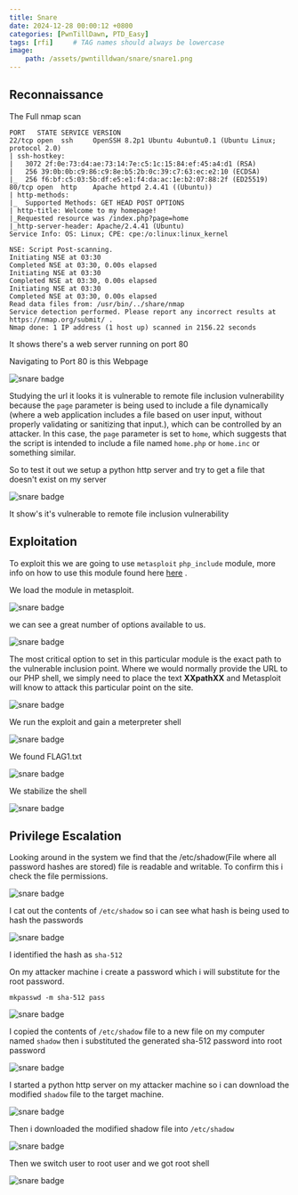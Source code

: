 ```yaml
---
title: Snare
date: 2024-12-28 00:00:12 +0800
categories: [PwnTillDawn, PTD_Easy]
tags: [rfi]     # TAG names should always be lowercase
image:
    path: /assets/pwntilldwan/snare/snare1.png
---
```



## Reconnaissance 

The Full nmap scan

```
PORT   STATE SERVICE VERSION
22/tcp open  ssh     OpenSSH 8.2p1 Ubuntu 4ubuntu0.1 (Ubuntu Linux; protocol 2.0)
| ssh-hostkey: 
|   3072 2f:0e:73:d4:ae:73:14:7e:c5:1c:15:84:ef:45:a4:d1 (RSA)
|   256 39:0b:0b:c9:86:c9:8e:b5:2b:0c:39:c7:63:ec:e2:10 (ECDSA)
|_  256 f6:bf:c5:03:5b:df:e5:e1:f4:da:ac:1e:b2:07:88:2f (ED25519)
80/tcp open  http    Apache httpd 2.4.41 ((Ubuntu))
| http-methods: 
|_  Supported Methods: GET HEAD POST OPTIONS
| http-title: Welcome to my homepage!
|_Requested resource was /index.php?page=home
|_http-server-header: Apache/2.4.41 (Ubuntu)
Service Info: OS: Linux; CPE: cpe:/o:linux:linux_kernel

NSE: Script Post-scanning.
Initiating NSE at 03:30
Completed NSE at 03:30, 0.00s elapsed
Initiating NSE at 03:30
Completed NSE at 03:30, 0.00s elapsed
Initiating NSE at 03:30
Completed NSE at 03:30, 0.00s elapsed
Read data files from: /usr/bin/../share/nmap
Service detection performed. Please report any incorrect results at https://nmap.org/submit/ .
Nmap done: 1 IP address (1 host up) scanned in 2156.22 seconds
```

It shows there's a web server running on port 80

Navigating to Port 80 is this Webpage

![snare badge](/assets/pwntilldwan/snare/snare2.png)

Studying the url it looks it is vulnerable to remote file inclusion vulnerability because the `page` parameter is being used to include a file dynamically (where a web application includes a file based on user input, without properly validating or sanitizing that input.), which can be controlled by an attacker. In this case, the `page` parameter is set to `home`, which suggests that the script is intended to include a file named `home.php` or `home.inc` or something similar.

So to test it out we setup a python http server and try to get a file that doesn't exist on my server

![snare badge](/assets/pwntilldwan/snare/snare3.png)

It show's it's vulnerable to remote file inclusion vulnerability


## Exploitation

To exploit this we are going to use `metasploit`  `php_include` module, more info on how to use this module found here [here](https://www.offsec.com/metasploit-unleashed/php-meterpreter/) .

We load the module in metasploit.


![snare badge](/assets/pwntilldwan/snare/snare4.png)

we can see a great number of options available to us.

![snare badge](/assets/pwntilldwan/snare/snare5.png)

The most critical option to set in this particular module is the exact path to the vulnerable inclusion point. Where we would normally provide the URL to our PHP shell, we simply need to place the text **XXpathXX** and Metasploit will know to attack this particular point on the site.

![snare badge](/assets/pwntilldwan/snare/snare6.png)

We run the exploit and gain a meterpreter shell

![snare badge](/assets/pwntilldwan/snare/snare7.png)

We found FLAG1.txt

![snare badge](/assets/pwntilldwan/snare/snare8.png)

We stabilize the shell

![snare badge](/assets/pwntilldwan/snare/snare9.png)

## Privilege Escalation

Looking around in the system we find that the /etc/shadow(File where all password hashes are stored) file is readable and writable. To confirm this i check the file permissions.

![snare badge](/assets/pwntilldwan/snare/snare10.png)

I cat out the contents of `/etc/shadow` so i can see what hash is being used to hash the passwords

![snare badge](/assets/pwntilldwan/snare/snare11.png)

I identified the hash as `sha-512`

On my attacker machine i create a password which i will substitute for the root password.

```
mkpasswd -m sha-512 pass
```

![snare badge](/assets/pwntilldwan/snare/snare12.png)


I copied the contents of `/etc/shadow` file to a new file on my computer named `shadow` then i substituted the generated sha-512 password into root password

![snare badge](/assets/pwntilldwan/snare/snare13.png)


I started a python http server on my attacker machine so i can download the modified `shadow` file to the target machine.

![snare badge](/assets/pwntilldwan/snare/snare14.png)

Then i downloaded the modified shadow file into `/etc/shadow`

![snare badge](/assets/pwntilldwan/snare/snare15.png)

Then we switch user to root user and we got root shell

![snare badge](/assets/pwntilldwan/snare/snare16.png)
